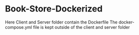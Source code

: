 # Book-Store-Dockerized
Here Client and Server folder contain the Dockerfile
The docker-compose.yml file is kept outside of the client and server folder
